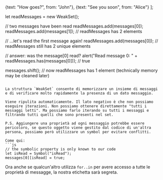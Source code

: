   {text: "How goes?", from: "John"},
  {text: "See you soon", from: "Alice"}
];

let readMessages = new WeakSet();

// two messages have been read
readMessages.add(messages[0]);
readMessages.add(messages[1]);
// readMessages has 2 elements

// ...let's read the first message again!
readMessages.add(messages[0]);
// readMessages still has 2 unique elements

// answer: was the message[0] read?
alert("Read message 0: " + readMessages.has(messages[0])); // true

messages.shift();
// now readMessages has 1 element (technically memory may be cleaned later)
```

La struttura `WeakSet` consente di memorizzare un insieme di messaggi e di verificare molto rapidamente la presenza di un dato messaggio.

Viene ripulita automaticamente. Il lato negativo è che non possiamo eseguire iterazioni. Non possiamo ottenere direttamente "tutti i messaggi letti". Ma possiamo farlo iterando su tutti i messaggi e filtrando tutti quelli che sono presenti nel set.

P.S. Aggiungere una proprietà ad ogni messaggio potrebbe essere pericoloro, se questo oggetto viene gestito dal codice di un'altra persona, possiamo però utilizzare un symbol per evitare conflitti.

Come qui:
```js
// the symbolic property is only known to our code
let isRead = Symbol("isRead");
messages[0][isRead] = true;
```

Ora anche se qualcun'altro utilizza `for..in` per avere accesso a tutte le proprietà di messagge, la nostra etichetta sarà segreta.
